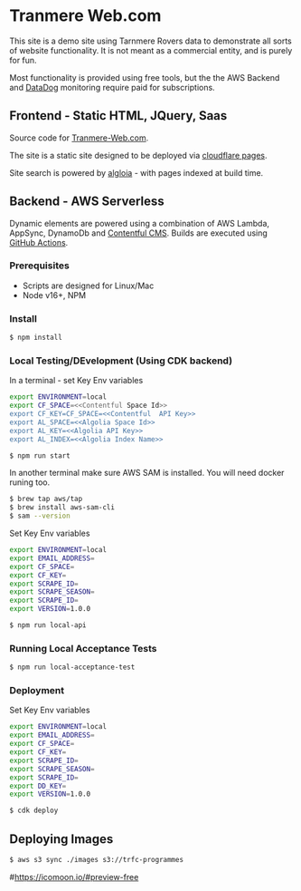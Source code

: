 # Tranmere Web.com

This site is a demo site using Tarnmere Rovers data to demonstrate all sorts of website functionality. It is not meant as a commercial entity, and is purely for fun. 

Most functionality is provided using free tools, but the the AWS Backend and [DataDog](https://www.datadoghq.com/) monitoring require paid for subscriptions.

## Frontend - Static HTML, JQuery, Saas
Source code for [Tranmere-Web.com](https://www.tranmere-web.com). 

The site is a static site designed to be deployed via [cloudflare pages](https://pages.cloudflare.com/).

Site search is powered by [algloia](https://www.algolia.com/) - with pages indexed at build time.

## Backend - AWS Serverless

Dynamic elements are powered using a combination of AWS Lambda, AppSync, DynamoDb and [Contentful CMS](https://www.contentful.com/). Builds are executed using [GitHub Actions](https://github.com/features/actions).


### Prerequisites

 * Scripts are designed for Linux/Mac
 * Node v16+, NPM

### Install

```bash
$ npm install
```

### Local Testing/DEvelopment (Using CDK backend)


In a terminal - set Key Env variables

```bash
export ENVIRONMENT=local
export CF_SPACE=<<Contentful Space Id>>
export CF_KEY=CF_SPACE=<<Contentful  API Key>>
export AL_SPACE=<<Algolia Space Id>>
export AL_KEY=<<Algolia API Key>>
export AL_INDEX=<<Algolia Index Name>>
```


```bash
$ npm run start
```

In another terminal make sure AWS SAM is installed. You will need docker runing too.

```bash
$ brew tap aws/tap
$ brew install aws-sam-cli
$ sam --version
```
Set Key Env variables

```bash
export ENVIRONMENT=local
export EMAIL_ADDRESS=
export CF_SPACE=
export CF_KEY=
export SCRAPE_ID=
export SCRAPE_SEASON=
export SCRAPE_ID=
export VERSION=1.0.0
```

```bash
$ npm run local-api
```

### Running Local Acceptance Tests 

```bash
$ npm run local-acceptance-test
```

### Deployment

Set Key Env variables

```bash
export ENVIRONMENT=local
export EMAIL_ADDRESS=
export CF_SPACE=
export CF_KEY=
export SCRAPE_ID=
export SCRAPE_SEASON=
export SCRAPE_ID=
export DD_KEY=
export VERSION=1.0.0
```

```bash
$ cdk deploy
```


## Deploying Images

```bash
$ aws s3 sync ./images s3://trfc-programmes
```

#https://icomoon.io/#preview-free